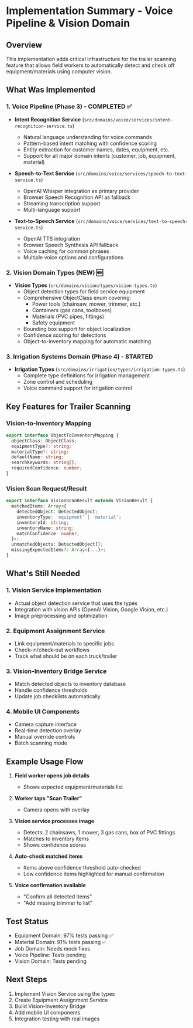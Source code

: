 # Implementation Summary - Voice Pipeline & Vision Domain

## Overview
This implementation adds critical infrastructure for the trailer scanning feature that allows field workers to automatically detect and check off equipment/materials using computer vision.

## What Was Implemented

### 1. Voice Pipeline (Phase 3) - COMPLETED ✅
- **Intent Recognition Service** (`src/domains/voice/services/intent-recognition-service.ts`)
  - Natural language understanding for voice commands
  - Pattern-based intent matching with confidence scoring
  - Entity extraction for customer names, dates, equipment, etc.
  - Support for all major domain intents (customer, job, equipment, material)

- **Speech-to-Text Service** (`src/domains/voice/services/speech-to-text-service.ts`)
  - OpenAI Whisper integration as primary provider
  - Browser Speech Recognition API as fallback
  - Streaming transcription support
  - Multi-language support

- **Text-to-Speech Service** (`src/domains/voice/services/text-to-speech-service.ts`)
  - OpenAI TTS integration
  - Browser Speech Synthesis API fallback
  - Voice caching for common phrases
  - Multiple voice options and configurations

### 2. Vision Domain Types (NEW) 🆕
- **Vision Types** (`src/domains/vision/types/vision-types.ts`)
  - Object detection types for field service equipment
  - Comprehensive ObjectClass enum covering:
    - Power tools (chainsaw, mower, trimmer, etc.)
    - Containers (gas cans, toolboxes)
    - Materials (PVC pipes, fittings)
    - Safety equipment
  - Bounding box support for object localization
  - Confidence scoring for detections
  - Object-to-inventory mapping for automatic matching

### 3. Irrigation Systems Domain (Phase 4) - STARTED
- **Irrigation Types** (`src/domains/irrigation/types/irrigation-types.ts`)
  - Complete type definitions for irrigation management
  - Zone control and scheduling
  - Voice command support for irrigation control

## Key Features for Trailer Scanning

### Vision-to-Inventory Mapping
```typescript
export interface ObjectToInventoryMapping {
  objectClass: ObjectClass;
  equipmentType?: string;
  materialType?: string;
  defaultName: string;
  searchKeywords: string[];
  requiredConfidence: number;
}
```

### Vision Scan Request/Result
```typescript
export interface VisionScanResult extends VisionResult {
  matchedItems: Array<{
    detectedObject: DetectedObject;
    inventoryType: 'equipment' | 'material';
    inventoryId: string;
    inventoryName: string;
    matchConfidence: number;
  }>;
  unmatchedObjects: DetectedObject[];
  missingExpectedItems?: Array<{...}>;
}
```

## What's Still Needed

### 1. Vision Service Implementation
- Actual object detection service that uses the types
- Integration with vision APIs (OpenAI Vision, Google Vision, etc.)
- Image preprocessing and optimization

### 2. Equipment Assignment Service
- Link equipment/materials to specific jobs
- Check-in/check-out workflows
- Track what should be on each truck/trailer

### 3. Vision-Inventory Bridge Service
- Match detected objects to inventory database
- Handle confidence thresholds
- Update job checklists automatically

### 4. Mobile UI Components
- Camera capture interface
- Real-time detection overlay
- Manual override controls
- Batch scanning mode

## Example Usage Flow

1. **Field worker opens job details**
   - Shows expected equipment/materials list

2. **Worker taps "Scan Trailer"**
   - Camera opens with overlay

3. **Vision service processes image**
   - Detects: 2 chainsaws, 1 mower, 3 gas cans, box of PVC fittings
   - Matches to inventory items
   - Shows confidence scores

4. **Auto-check matched items**
   - Items above confidence threshold auto-checked
   - Low confidence items highlighted for manual confirmation

5. **Voice confirmation available**
   - "Confirm all detected items"
   - "Add missing trimmer to list"

## Test Status
- Equipment Domain: 97% tests passing ✅
- Material Domain: 91% tests passing ✅
- Job Domain: Needs mock fixes
- Voice Pipeline: Tests pending
- Vision Domain: Tests pending

## Next Steps
1. Implement Vision Service using the types
2. Create Equipment Assignment Service
3. Build Vision-Inventory Bridge
4. Add mobile UI components
5. Integration testing with real images